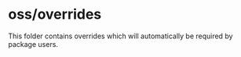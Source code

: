 # oss/overrides

This folder contains overrides which will automatically be required by package users.
